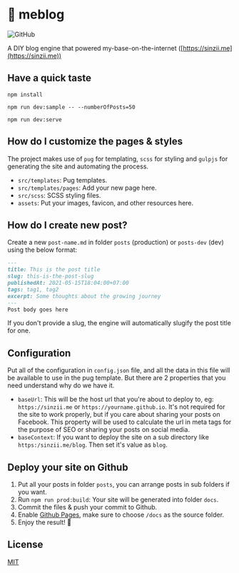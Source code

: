 # :house_with_garden:	 meblog
![GitHub](https://img.shields.io/github/license/sinzii/meblog)


A DIY blog engine that powered my-base-on-the-internet ([https://sinzii.me](https://sinzii.me))

## Have a quick taste
```ssh
npm install

npm run dev:sample -- --numberOfPosts=50

npm run dev:serve
```

## How do I customize the pages & styles
The project makes use of `pug` for templating, `scss` for styling and `gulpjs` for generating the site and automating the process.
- `src/templates`: Pug templates.
- `src/templates/pages`: Add your new page here.
- `src/scss`: SCSS styling files.
- `assets`: Put your images, favicon, and other resources here.

## How do I create new post?
Create a new `post-name.md` in folder `posts` (production) or `posts-dev` (dev) using the below format:
```md
---
title: This is the post title
slug: this-is-the-post-slug
publishedAt: 2021-05-15T18:04:00+07:00
tags: tag1, tag2
excerpt: Some thoughts about the growing journey 
---
Post body goes here
```
If you don't provide a slug, the engine will automatically slugify the post title for one.

## Configuration
Put all of the configuration in `config.json` file, and all the data in this file will be available to use in the pug template.
But there are 2 properties that you need understand why do we have it.
- `baseUrl`: This will be the host url that you're about to deploy to, eg: `https://sinzii.me` or `https://yourname.github.io`. It's not required for the site to work properly, but if you care about sharing your posts on Facebook. This property will be used to calculate the url in meta tags for the purpose of SEO or sharing your posts on social media.
- `baseContext`: If you want to deploy the site on a sub directory like `https:/sinzii.me/blog`. Then set it's value as `blog`.

## Deploy your site on Github
1. Put all your posts in folder `posts`, you can arrange posts in sub folders if you want.
2. Run `npm run prod:build`: Your site will be generated into folder `docs`.
3. Commit the files & push your commit to Github.
4. Enable [Github Pages](https://github.com/sinzii/meblog/settings/pages), make sure to choose `/docs` as the source folder.
5. Enjoy the result! 🍺

## License
[MIT](LICENSE)

